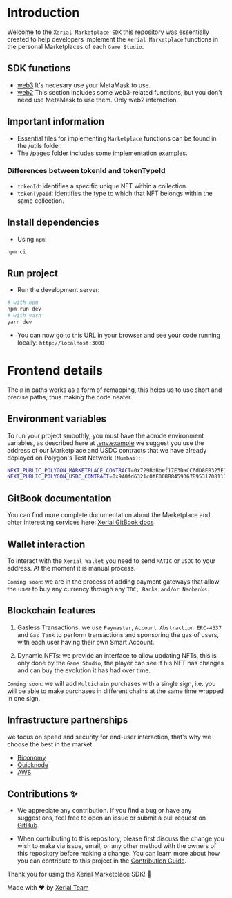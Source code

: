 # Introduction

Welcome to the `Xerial Marketplace SDK` this repository was essentially created to help developers implement the `Xerial Marketplace` functions in the personal Marketplaces of each `Game Studio`.

## SDK functions
- [web3](functions/web2/WEB2-FUNCTIONS.md) It's necesary use your MetaMask to use.
- [web2](functions/web3/WEB3-FUNCTIONS.md) This section includes some web3-related functions, but you don't need use MetaMask to use them. Only web2 interaction.

## Important information

- Essential files for implementing `Marketplace` functions can be found in the /utils folder.
- The /pages folder includes some implementation examples.

### Differences between tokenId and tokenTypeId

- `tokenId`: identifies a specific unique NFT within a collection.
- `tokenTypeId`: identifies the type to which that NFT belongs within the same collection.

## Install dependencies

- Using `npm`:

```bash
npm ci
```

## Run project

- Run the development server:

```bash
# with npm
npm run dev
# with yarn
yarn dev
```

- You can now go to this URL in your browser and see your code running locally: `http://localhost:3000`

# Frontend details

The `@` in paths works as a form of remapping, this helps us to use short and precise paths, thus making the code neater.

## Environment variables

To run your project smoothly, you must have the acrode environment variables, as described here at [.env.example](.env.example) we suggest you use the address of our Marketplace and USDC contracts that we have already deployed on Polygon's Test Network `(Mumbai)`:

```bash
NEXT_PUBLIC_POLYGON_MARKETPLACE_CONTRACT=0x729BdBbef17E3DaCC6dD8EB325E1bce40699Ab27
NEXT_PUBLIC_POLYGON_USDC_CONTRACT=0x940fd6321c0fF00BB8459367B953170811711f8B
```

## GitBook documentation

You can find more complete documentation about the Marketplace and ohter interesting services here: [Xerial GitBook docs](https://xerial.gitbook.io/xerial-doc/intro/introduction)

## Wallet interaction

To interact with the `Xerial Wallet` you need to send `MATIC` or `USDC` to your address. At the moment it is manual process.

`Coming soon`: we are in the process of adding payment gateways that allow the user to buy any currency through any `TDC, Banks and/or Neobanks`.

## Blockchain features

1. Gasless Transactions: we use `Paymaster`, `Account Abstraction ERC-4337` and `Gas Tank` to perform transactions and sponsoring the gas of users, with each user having their own Smart Account.

2. Dynamic NFTs: we provide an interface to allow updating NFTs, this is only done by the `Game Studio`, the player can see if his NFT has changes and can buy the evolution it has had over time.

`Coming soon`: we will add `Multichain` purchases with a single sign, i.e. you will be able to make purchases in different chains at the same time wrapped in one sign.

## Infrastructure partnerships

we focus on speed and security for end-user interaction, that's why we choose the best in the market:

- [Biconomy](https://biconomy.io/)
- [Quicknode](https://www.quicknode.com/)
- [AWS](https://aws.amazon.com/)

## Contributions ✨

- We appreciate any contribution. If you find a bug or have any suggestions, feel free to open an issue or submit a pull request on [GitHub](https://github.com/xerial-games/marketplace-web3-sdk).

- When contributing to this repository, please first discuss the change you wish to make via issue, email, or any other method with the owners of this repository before making a change. You can learn more about how you can contribute to this project in the [Contribution Guide](CONTRIBUTING.md).

Thank you for using the Xerial Marketplace SDK! 💫

Made with ❤️ by [Xerial Team](https://github.com/xerial-games)